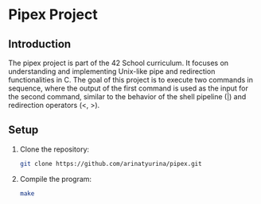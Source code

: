 # Pipex Project

## Introduction

The pipex project is part of the 42 School curriculum. It focuses on understanding and implementing Unix-like pipe and redirection functionalities in C. The goal of this project is to execute two commands in sequence, where the output of the first command is used as the input for the second command, similar to the behavior of the shell pipeline (|) and redirection operators (<, >).

## Setup

1. Clone the repository:

    ```sh
    git clone https://github.com/arinatyurina/pipex.git
    ```

2. Compile the program:

    ```sh
    make
    ```
